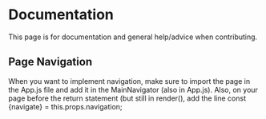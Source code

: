 # Documentation

This page is for documentation and general help/advice when contributing.

## Page Navigation

When you want to implement navigation, make sure to import the page in the App.js file and add it in the MainNavigator (also in App.js). Also, on your page before the return statement (but still in render(), add the line const {navigate} = this.props.navigation;
